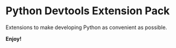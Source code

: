 # Python Devtools Extension Pack

Extensions to make developing Python as convenient as possible.

**Enjoy!**
